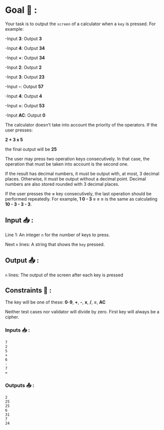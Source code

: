 # Goal 🎯 :

Your task is to output the `screen` of a calculator when a `key` is pressed. For example:

-Input **3**: Output **3**

-Input **4**: Output **34**

-Input **+**: Output **34**

-Input **2**: Output **2**

-Input **3**: Output **23**

-Input **-**: Output **57**

-Input **4**: Output **4**

-Input **=**: Output **53**

-Input **AC**: Output **0**



The calculator doesn't take into account the priority of the operators. If the user presses:

**2 + 3 x 5**

the final output will be **25**

The user may press two operation keys consecutively. In that case, the operation that must be taken into account is the second one.

If the result has decimal numbers, it must be output with, at most, 3 decimal places. Otherwise, it must be output without a decimal point. Decimal numbers are also stored rounded with 3 decimal places.

If the user presses the **=** key consecutively, the last operation should be performed repeatedly. For example, **1 0 - 3 = = =** is the same as calculating **10 - 3 - 3 - 3**.

## Input 📥 :

Line 1: An integer `n` for the number of keys to press.

Next `n` lines: A string that shows the `key` pressed.

## Output 📤 :

`n` lines: The output of the screen after each key is pressed

##  Constraints 📏 :

The key will be one of these: **0**-**9**, **+**, **-**, **x**, **/**, **=**, **AC**

Neither test cases nor validator will divide by zero. First key will always be a cipher.

### Inputs 📥 :


```
7
2
5
+
6
-
7
=
```


### Outputs 📤 :


```
2
25
25
6
31
7
24
```
